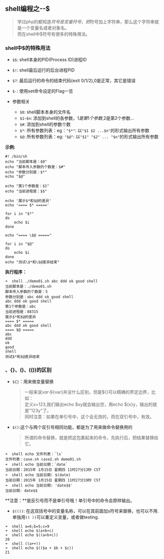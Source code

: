 ## shell编程之--$

> 学过php的都知道$符号是变量符号，把$符号加上字符串，那么这个字符串就是一个变量名或者对象名。  
而在shell中$符号有很多的特殊用法。

### shell中$的特殊用法

- `$$`: shell本身的PID(Process ID)进程ID
- `$!`: shell最后运行的后台进程PID
- `$?`: 最后运行的命令的结束代码(exit 0/1/2),0是正常，其它是错误
- `$-`: 使用set命令设定的Flag一览

- 参数相关
    - `$0`: shell脚本本身的文件名
    - `$1~$n`: 添加到shell的各参数，$1是第1个参数,$2是第2个参数...
    - `$#`: 添加到shell的参数个数
    - `$*`: 所有参数列表：eg：`"$*"`: 以`"$1 $2 ...$n"`的形式输出所有参数
    - `$@`: 所有参数列表：eg: `"$@"`: 以`"$1" "$2" ... "$n"`的形式输出所有参数


**示例:**

```shell
#! /bin/sh
echo "当前脚本是：$0"
echo "脚本传入参数的个数是：$#"
echo "参数分别是：$*"
echo "$@"

echo "第1个参数是：$1"
echo "当前进程是：$$"

echo '展示$*和$@的差异'
echo '==== $* ====='

for i in "$*"
do
    echo $i
done

echo "==== \$@ ====="

for i in "$@"
do
    echo $i
done
echo "测试\$*和\$@差异结束"
```

**执行程序：**

```
➜  shell ./demo01.sh abc ddd ok good shell
当前脚本是：./demo01.sh
脚本传入参数的个数是：5
参数分别是：abc ddd ok good shell
abc ddd ok good shell
第1个参数是：abc
当前进程是：88315
展示$*和$@的差异
==== $* =====
abc ddd ok good shell
==== $@ =====
abc
ddd
ok
good
shell
测试$*和$@差异结束
```


### ${}、${}、$()、$(())的区别
- `${}`：用来做变量替换
    > 一般来说$var与${var}并没什么区别，但是${}可以精确的界定边界，比如：  
	定义x=123,我们输出echo $xy就会输出空，用echo ${x}y，输出的就是"123y"了。  
	同时注意：如果在单引号中，这个会无效的，而在双引号中，有效。

- `$()`:这个与两个反引号相同功能，都是为了用来做命令替换用的
	> 所谓的命令替换，就是把这包裹起来的命令，先执行后，把结果替换给它。

```
➜  shell echo 文件列表：`ls`
文件列表：case.sh case2.sh demo01.sh
➜  shell echo 当前日期：`date`
当前日期：2015年 1月15日 星期四 11时27分13秒 CST
➜  shell echo 当前日期: $(date)
当前日期：2015年 1月15日 星期四 11时27分19秒 CST
➜  shell echo 当前日期: 'date$$'
当前日期: date$$
```
**注意：**是反引号而不是单引号哦！单引号中的命令会原样输出。

- `$(())`: 在这双括号中的变量名称，可以在其前面加`$`符号来替换，也可以不用. 单独用`(( ))`可以重定义变量，或者做testing.

```
➜  shell a=6;b=5;c=9
➜  shell echo $(a+b+c)
➜  shell echo $((a+b+c))
20
➜  shell ((a++))
➜  shell echo $(($a + $b + $c))
21
```